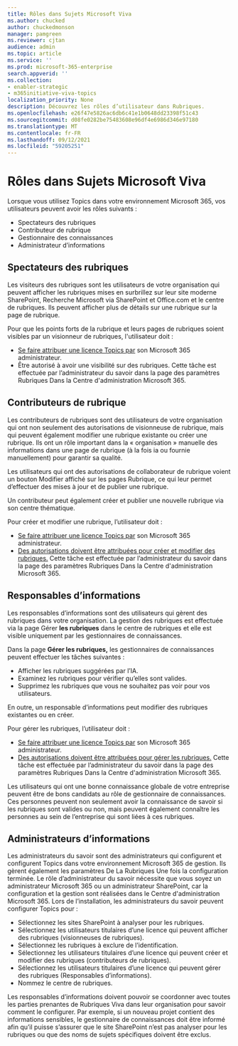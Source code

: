 ```yaml
---
title: Rôles dans Sujets Microsoft Viva
ms.author: chucked
author: chuckedmonson
manager: pamgreen
ms.reviewer: cjtan
audience: admin
ms.topic: article
ms.service: ''
ms.prod: microsoft-365-enterprise
search.appverid: ''
ms.collection:
- enabler-strategic
- m365initiative-viva-topics
localization_priority: None
description: Découvrez les rôles d’utilisateur dans Rubriques.
ms.openlocfilehash: e26f47e5826ac6db6c41e1b0648dd23398f51c43
ms.sourcegitcommit: d08fe0282be75483608e96df4e6986d346e97180
ms.translationtype: MT
ms.contentlocale: fr-FR
ms.lasthandoff: 09/12/2021
ms.locfileid: "59205251"
---
```

# <a name="roles-in-microsoft-viva-topics"></a>Rôles dans Sujets Microsoft Viva

Lorsque vous utilisez Topics dans votre environnement Microsoft 365, vos utilisateurs peuvent avoir les rôles suivants :

- Spectateurs des rubriques
- Contributeur de rubrique
- Gestionnaire des connaissances
- Administrateur d’informations

## <a name="topic-viewer"></a>Spectateurs des rubriques

Les visiteurs des rubriques sont les utilisateurs de votre organisation qui peuvent afficher les rubriques mises en surbrillez sur leur site moderne SharePoint, Recherche Microsoft via SharePoint et Office.com et le centre de rubriques. Ils peuvent afficher plus de détails sur une rubrique sur la page de rubrique. 

Pour que les points forts de la rubrique et leurs pages de rubriques soient visibles par un visionneur de rubriques, l'utilisateur doit :

- [Se faire attribuer une licence Topics par](./set-up-topic-experiences.md#assign-licenses) son Microsoft 365 administrateur.
- Être autorisé à avoir une visibilité sur des rubriques. Cette tâche est effectuée par l’administrateur du savoir dans la page des paramètres Rubriques Dans la Centre d'administration Microsoft 365.

## <a name="topic-contributors"></a>Contributeurs de rubrique

Les contributeurs de rubriques sont des utilisateurs de votre organisation qui ont non seulement des autorisations de visionneuse de rubrique, mais qui peuvent également modifier une rubrique existante ou créer une rubrique. Ils ont un rôle important dans la « organisation » manuelle des informations dans une page de rubrique (à la fois ia ou fournie manuellement) pour garantir sa qualité.

Les utilisateurs qui ont des  autorisations de collaborateur de rubrique voient un bouton Modifier affiché sur les pages Rubrique, ce qui leur permet d’effectuer des mises à jour et de publier une rubrique.

Un contributeur peut également créer et publier une nouvelle rubrique via son centre thématique.

Pour créer et modifier une rubrique, l’utilisateur doit :

- [Se faire attribuer une licence Topics par](./set-up-topic-experiences.md#assign-licenses) son Microsoft 365 administrateur.
- [Des autorisations doivent être attribuées pour créer et modifier des rubriques.](./topic-experiences-user-permissions.md) Cette tâche est effectuée par l’administrateur du savoir dans la page des paramètres Rubriques Dans la Centre d'administration Microsoft 365.

## <a name="knowledge-managers"></a>Responsables d’informations

Les responsables d’informations sont des utilisateurs qui gèrent des rubriques dans votre organisation.  La gestion des rubriques est effectuée via la page Gérer **les rubriques** dans le centre de rubriques et elle est visible uniquement par les gestionnaires de connaissances.

Dans la page **Gérer les rubriques,** les gestionnaires de connaissances peuvent effectuer les tâches suivantes :

- Afficher les rubriques suggérées par l’IA.
- Examinez les rubriques pour vérifier qu’elles sont valides.
- Supprimez les rubriques que vous ne souhaitez pas voir pour vos utilisateurs.

En outre, un responsable d’informations peut modifier des rubriques existantes ou en créer.

Pour gérer les rubriques, l’utilisateur doit :

- [Se faire attribuer une licence Topics par](./set-up-topic-experiences.md#assign-licenses) son Microsoft 365 administrateur.
- [Des autorisations doivent être attribuées pour gérer les rubriques.](./topic-experiences-user-permissions.md) Cette tâche est effectuée par l’administrateur du savoir dans la page des paramètres Rubriques Dans la Centre d'administration Microsoft 365.

Les utilisateurs qui ont une bonne connaissance globale de votre entreprise peuvent être de bons candidats au rôle de gestionnaire de connaissances. Ces personnes peuvent non seulement avoir la connaissance de savoir si les rubriques sont valides ou non, mais peuvent également connaître les personnes au sein de l’entreprise qui sont liées à ces rubriques.

## <a name="knowledge-admins"></a>Administrateurs d’informations

Les administrateurs du savoir sont des administrateurs qui configurent et configurent Topics dans votre environnement Microsoft 365 de gestion. Ils gèrent également les paramètres De La Rubriques Une fois la configuration terminée. Le rôle d’administrateur du savoir nécessite que vous soyez un administrateur Microsoft 365 ou un administrateur SharePoint, car la configuration et la gestion sont réalisées dans le Centre d'administration Microsoft 365.
Lors de l’installation, les administrateurs du savoir peuvent configurer Topics pour :

- Sélectionnez les sites SharePoint à analyser pour les rubriques.
- Sélectionnez les utilisateurs titulaires d’une licence qui peuvent afficher des rubriques (visionneuses de rubriques).
- Sélectionnez les rubriques à exclure de l’identification.
- Sélectionnez les utilisateurs titulaires d’une licence qui peuvent créer et modifier des rubriques (contributeurs de rubriques).
- Sélectionnez les utilisateurs titulaires d’une licence qui peuvent gérer des rubriques (Responsables d’informations).
- Nommez le centre de rubriques.

Les responsables d’informations doivent pouvoir se coordonner avec toutes les parties prenantes de Rubriques Viva dans leur organisation pour savoir comment le configurer. Par exemple, si un nouveau projet contient des informations sensibles, le gestionnaire de connaissances doit être informé afin qu’il puisse s’assurer que le site SharePoint n’est pas analyser pour les rubriques ou que des noms de sujets spécifiques doivent être exclus.
